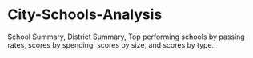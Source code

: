# City-Schools-Analysis
School Summary, District Summary, Top performing schools by passing rates, scores by spending, scores by size, and scores by type.
